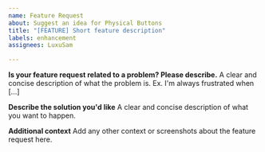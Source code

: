 ```yaml
---
name: Feature Request
about: Suggest an idea for Physical Buttons
title: "[FEATURE] Short feature description"
labels: enhancement
assignees: LuxuSam

---
```


**Is your feature request related to a problem? Please describe.**
A clear and concise description of what the problem is. Ex. I'm always frustrated when [...]

**Describe the solution you'd like**
A clear and concise description of what you want to happen.

**Additional context**
Add any other context or screenshots about the feature request here.
